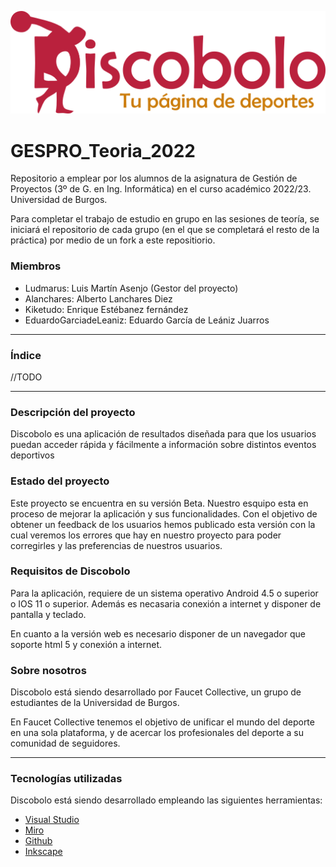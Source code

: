 ![Logo](assets/logo512.png)

# GESPRO_Teoria_2022 #
Repositorio a emplear por los alumnos de la asignatura de Gestión de Proyectos (3º de G. en Ing. Informática) en el curso académico 2022/23. Universidad de Burgos.

Para completar el trabajo de estudio en grupo en las sesiones de teoría, se iniciará el repositorio de cada grupo (en el que se completará el resto de la práctica) por medio de un fork a este repositiorio.

### Miembros ###
- Ludmarus: Luis Martín Asenjo (Gestor del proyecto)
- Alanchares: Alberto Lanchares Diez
- Kiketudo: Enrique Estébanez fernández
- EduardoGarciadeLeaniz: Eduardo García de Leániz Juarros

---

### Índice ###
//TODO

---
### Descripción del proyecto ###
Discobolo es una aplicación de resultados diseñada para que los usuarios puedan acceder rápida y fácilmente a información sobre distintos eventos deportivos

### Estado del proyecto ###
Este proyecto se encuentra en su versión Beta. Nuestro esquipo esta en proceso de mejorar la aplicación y sus funcionalidades.
Con el objetivo de obtener un feedback de los usuarios hemos publicado esta versión con la cual veremos los errores que hay en nuestro proyecto para poder corregirles y las preferencias de nuestros usuarios.

### Requisitos de Discobolo ###
Para la aplicación, requiere de un sistema operativo Android 4.5 o superior o IOS 11 o superior. Además es necasaria conexión a internet y disponer de pantalla y teclado.

En cuanto a la versión web es necesario disponer de un navegador que soporte html 5 y conexión a internet.
### Sobre nosotros ###
Discobolo está siendo desarrollado por Faucet Collective, un grupo de estudiantes de la Universidad de Burgos.

En Faucet Collective tenemos el objetivo de unificar el mundo del deporte en una sola plataforma, y de acercar los profesionales del deporte a su comunidad de seguidores.

---
### Tecnologías utilizadas ###
Discobolo está siendo desarrollado empleando las siguientes herramientas:
- [Visual Studio](https://visualstudio.microsoft.com/es/)
- [Miro](https://miro.com/es/)
- [Github](https://github.com)
- [Inkscape](https://inkscape.org/es/)